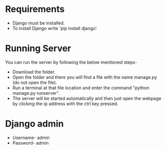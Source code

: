 # Requirements 
* Django must be installed.
* To install Django write 'pip install django'.
# Running Server
You can run the server by following the below mentioned steps-
* Download the folder.
* Open the folder and there you will find a file with the name manage.py (do not open the file).
* Run a terminal at that file location and enter the command "python manage.py runserver".
* The server will be started automatically and then just open the webpage by clicking the ip address with the ctrl key pressed.
# Django admin
* Username- admin
* Password- admin
